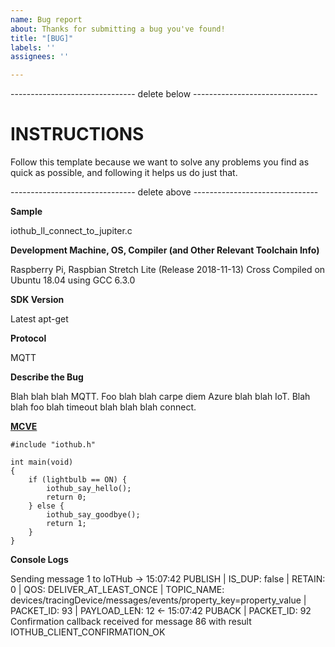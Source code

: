 ```yaml
---
name: Bug report
about: Thanks for submitting a bug you've found!
title: "[BUG]"
labels: ''
assignees: ''

---
```


------------------------------- delete below -------------------------------

INSTRUCTIONS
==========

Follow this template because we want to solve any problems you find as quick as possible, and following it helps us do just that.

------------------------------- delete above -------------------------------

**Sample**

iothub_ll_connect_to_jupiter.c

**Development Machine, OS, Compiler (and Other Relevant Toolchain Info)**

Raspberry Pi, Raspbian Stretch Lite (Release 2018-11-13)
Cross Compiled on Ubuntu 18.04 using GCC 6.3.0

**SDK Version**

Latest apt-get

**Protocol**

MQTT

**Describe the Bug**

Blah blah blah MQTT. Foo blah blah carpe diem Azure blah blah IoT. Blah blah foo blah timeout blah blah blah connect.

**[MCVE](https://stackoverflow.com/help/mcve)**

```
#include "iothub.h"

int main(void)
{
    if (lightbulb == ON) {
        iothub_say_hello();
        return 0;
    } else {
        iothub_say_goodbye();
        return 1;
    }
}
```

**Console Logs**

Sending message 1 to IoTHub
-> 15:07:42 PUBLISH | IS_DUP: false | RETAIN: 0 | QOS: DELIVER_AT_LEAST_ONCE | TOPIC_NAME: devices/tracingDevice/messages/events/property_key=property_value | PACKET_ID: 93 | PAYLOAD_LEN: 12
<- 15:07:42 PUBACK | PACKET_ID: 92
Confirmation callback received for message 86 with result IOTHUB_CLIENT_CONFIRMATION_OK
